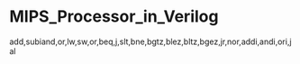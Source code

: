 # MIPS_Processor_in_Verilog
add,subiand,or,lw,sw,or,beq,j,slt,bne,bgtz,blez,bltz,bgez,jr,nor,addi,andi,ori,jal
